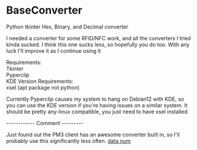 # BaseConverter
Python tkinter Hex, Binary, and Decimal converter

I needed a converter for some RFID/NFC work, and all the converters I tried kinda sucked. I think this one sucks less, so hopefully you do too.
With any luck I'll improve it as I continue using it

Requirements:  
Tkinter  
Pyperclip  
KDE Version Requirements:  
xsel (apt package not python)


Currently Pyperclip causes my system to hang on Debian12 with KDE, so you can use the KDE version if you're having issues on a similar system. It should be pretty any-linux compatible, you just need to have xsel installed

------------ Comment ---------

Just found out the PM3 client has an awesome converter built in, so I'll probably use this significantly less often. [data num](https://siliconbased.us/pm3/ref/data-num-help.php)
